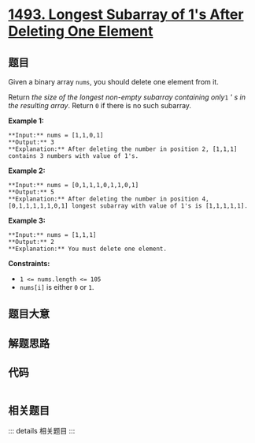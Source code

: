 # [1493. Longest Subarray of 1's After Deleting One Element](https://leetcode.com/problems/longest-subarray-of-1s-after-deleting-one-element)

## 题目

Given a binary array `nums`, you should delete one element from it.

Return _the size of the longest non-empty subarray containing only_`1` _' s in
the resulting array_. Return `0` if there is no such subarray.



**Example 1:**

    
    
    **Input:** nums = [1,1,0,1]
    **Output:** 3
    **Explanation:** After deleting the number in position 2, [1,1,1] contains 3 numbers with value of 1's.
    

**Example 2:**

    
    
    **Input:** nums = [0,1,1,1,0,1,1,0,1]
    **Output:** 5
    **Explanation:** After deleting the number in position 4, [0,1,1,1,1,1,0,1] longest subarray with value of 1's is [1,1,1,1,1].
    

**Example 3:**

    
    
    **Input:** nums = [1,1,1]
    **Output:** 2
    **Explanation:** You must delete one element.
    



**Constraints:**

  * `1 <= nums.length <= 105`
  * `nums[i]` is either `0` or `1`.


## 题目大意

## 解题思路

## 代码

```javascript

```

## 相关题目

::: details 相关题目
:::
